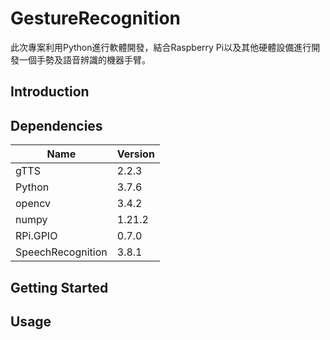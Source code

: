 # GestureRecognition
此次專案利用Python進行軟體開發，結合Raspberry Pi以及其他硬體設備進行開發一個手勢及語音辨識的機器手臂。
## Introduction
## Dependencies
Name  | Version   
------|-------
gTTS|2.2.3
Python|3.7.6
opencv|3.4.2
numpy|1.21.2
RPi.GPIO|0.7.0
SpeechRecognition|3.8.1

## Getting Started
## Usage